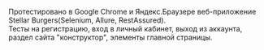 Протестировано в Google Chrome и Яндекс.Браузере веб-приложение Stellar Burgers(Selenium, Allure, RestAssured).   
Тесты на регистрацию, вход в личный кабинет, выход из аккаунта, раздел сайта "конструктор", элементы главной страницы.   


